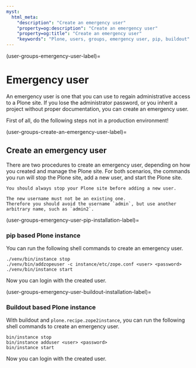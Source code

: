 ```yaml
---
myst:
  html_meta:
    "description": "Create an emergency user"
    "property=og:description": "Create an emergency user"
    "property=og:title": "Create an emergency user"
    "keywords": "Plone, users, groups, emergency user, pip, buildout"
---
```


(user-groups-emergency-user-label)=

# Emergency user

An emergency user is one that you can use to regain administrative access to a Plone site.
If you lose the administrator password, or you inherit a project without proper documentation, you can create an emergency user.

First of all, do the following steps not in a production environment!


(user-groups-create-an-emergency-user-label)=

## Create an emergency user

There are two procedures to create an emergency user, depending on how you created and manage the Plone site.
For both scenarios, the commands you run will stop the Plone site, add a new user, and start the Plone site.

```{important}
You should always stop your Plone site before adding a new user.
```

```{important}
The new username must not be an existing one.
Therefore you should avoid the username `admin`, but use another arbitrary name, such as `admin2`.
```


(user-groups-emergency-user-pip-installation-label)=

### pip based Plone instance

You can run the following shell commands to create an emergency user.

```shell
./venv/bin/instance stop
./venv/bin/addzopeuser -c instance/etc/zope.conf <user> <password>
./venv/bin/instance start
```

Now you can login with the created user.


(user-groups-emergency-user-buildout-installation-label)=

### Buildout based Plone instance

With buildout and `plone.recipe.zope2instance`, you can run the following shell commands to create an emergency user.

```shell
bin/instance stop
bin/instance adduser <user> <password>
bin/instance start
```

Now you can login with the created user.

